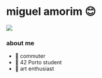 # miguel amorim 😊

<div id="header" align="leeft" width="100">
  <img src="https://media.giphy.com/media/UDvlM48DtAoo0/giphy.gif"/>
</div>

### about me
- 🌿 commuter
- 🌿 42 Porto student
- 🌿 art enthusiast
<!--
**m1gu3l-droid/m1gu3l-droid** is a ✨ _special_ ✨ repository because its `README.md` (this file) appears on your GitHub profile.

Here are some ideas to get you started:

- 🔭 I’m currently working on ...
- 🌱 I’m currently learning ...
- 👯 I’m looking to collaborate on ...
- 🤔 I’m looking for help with ...
- 💬 Ask me about ...
- 📫 How to reach me: ...
- 😄 Pronouns: ...
- ⚡ Fun fact: ...
-->
